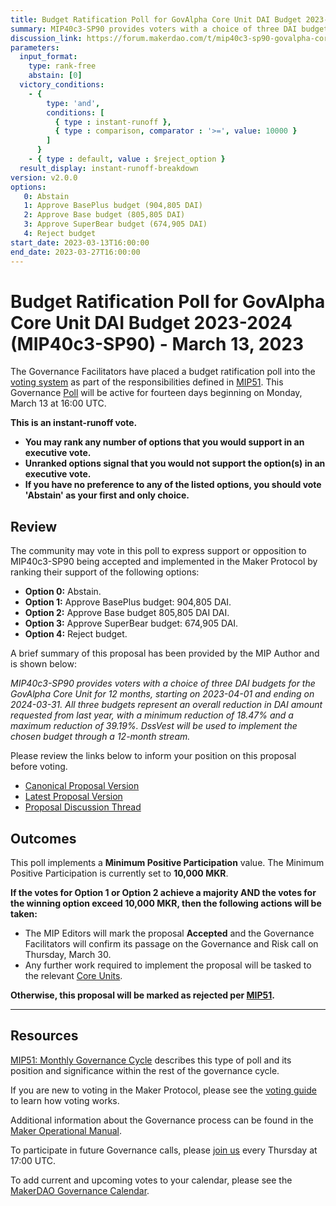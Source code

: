 ```yaml
---
title: Budget Ratification Poll for GovAlpha Core Unit DAI Budget 2023-2024 (MIP40c3-SP90) - March 13, 2023
summary: MIP40c3-SP90 provides voters with a choice of three DAI budgets for the GovAlpha Core Unit for 12 months, starting on 2023-04-01 and ending on 2024-03-31.
discussion_link: https://forum.makerdao.com/t/mip40c3-sp90-govalpha-core-unit-dai-budget-2023-2024/19712
parameters:
  input_format:
    type: rank-free
    abstain: [0]
  victory_conditions:
    - {
        type: 'and',
        conditions: [
          { type : instant-runoff },
          { type : comparison, comparator : '>=', value: 10000 }
        ]
      }
    - { type : default, value : $reject_option }
  result_display: instant-runoff-breakdown
version: v2.0.0
options:
   0: Abstain
   1: Approve BasePlus budget (904,805 DAI)
   2: Approve Base budget (805,805 DAI)
   3: Approve SuperBear budget (674,905 DAI)
   4: Reject budget
start_date: 2023-03-13T16:00:00
end_date: 2023-03-27T16:00:00
---
```

# Budget Ratification Poll for GovAlpha Core Unit DAI Budget 2023-2024 (MIP40c3-SP90) - March 13, 2023

The Governance Facilitators have placed a budget ratification poll into the [voting system](https://vote.makerdao.com/polling) as part of the responsibilities defined in [MIP51](https://mips.makerdao.com/mips/details/MIP51). This Governance [Poll](https://manual.makerdao.com/governance/governance-cycle/weekly-governance-cycle#weekly-governance-cycle-definitions-mip16c1) will be active for fourteen days beginning on Monday, March 13 at 16:00 UTC.

**This is an instant-runoff vote.**
- **You may rank any number of options that you would support in an executive vote.**
- **Unranked options signal that you would not support the option(s) in an executive vote.**
- **If you have no preference to any of the listed options, you should vote 'Abstain' as your first and only choice.**

## Review

The community may vote in this poll to express support or opposition to MIP40c3-SP90 being accepted and implemented in the Maker Protocol by ranking their support of the following options:
* **Option 0:** Abstain.
* **Option 1:** Approve BasePlus budget: 904,805 DAI.
* **Option 2:** Approve Base budget 805,805 DAI DAI.
* **Option 3:** Approve SuperBear budget: 674,905 DAI.
* **Option 4:** Reject budget.

A brief summary of this proposal has been provided by the MIP Author and is shown below:

*MIP40c3-SP90 provides voters with a choice of three DAI budgets for the GovAlpha Core Unit for 12 months, starting on 2023-04-01 and ending on 2024-03-31. All three budgets represent an overall reduction in DAI amount requested from last year, with a minimum reduction of 18.47% and a maximum reduction of 39.19%. DssVest will be used to implement the chosen budget through a 12-month stream.*

Please review the links below to inform your position on this proposal before voting.
* [Canonical Proposal Version](https://github.com/makerdao/mips/blob/87bf5a5f3c342c5453ea4d4a364f7d57aeed2b08/MIP40/MIP40c3-Subproposals/MIP40c3-SP90.md)
* [Latest Proposal Version](https://mips.makerdao.com/mips/details/MIP40c3SP90)
* [Proposal Discussion Thread](https://forum.makerdao.com/t/mip40c3-sp90-govalpha-core-unit-dai-budget-2023-2024/19712)

## Outcomes

This poll implements a **Minimum Positive Participation** value. The Minimum Positive Participation is currently set to **10,000 MKR**.

**If the votes for Option 1 or Option 2 achieve a majority AND the votes for the winning option exceed 10,000 MKR, then the following actions will be taken:**
* The MIP Editors will mark the proposal **Accepted** and the Governance Facilitators will confirm its passage on the Governance and Risk call on Thursday, March 30.
* Any further work required to implement the proposal will be tasked to the relevant [Core Units](https://mips.makerdao.com/mips/details/MIP38#mip38c2-core-unit-state).

**Otherwise, this proposal will be marked as rejected per [MIP51](https://mips.makerdao.com/mips/details/MIP51#mip51c2-ratification-poll).**

---

## Resources

[MIP51: Monthly Governance Cycle](https://mips.makerdao.com/mips/details/MIP51) describes this type of poll and its position and significance within the rest of the governance cycle.

If you are new to voting in the Maker Protocol, please see the [voting guide](https://manual.makerdao.com/governance/voting-in-makerdao/on-chain-governance) to learn how voting works.

Additional information about the Governance process can be found in the [Maker Operational Manual](https://manual.makerdao.com).

To participate in future Governance calls, please [join us](https://forum.makerdao.com/tag/pubcall-:-governance-and-risk) every Thursday at 17:00 UTC.

To add current and upcoming votes to your calendar, please see the [MakerDAO Governance Calendar](https://manual.makerdao.com/makerdao/calendars/governance-calendar).
